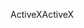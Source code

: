 <span data-ttu-id="aeada-101">ActiveX</span><span class="sxs-lookup"><span data-stu-id="aeada-101">ActiveX</span></span>
